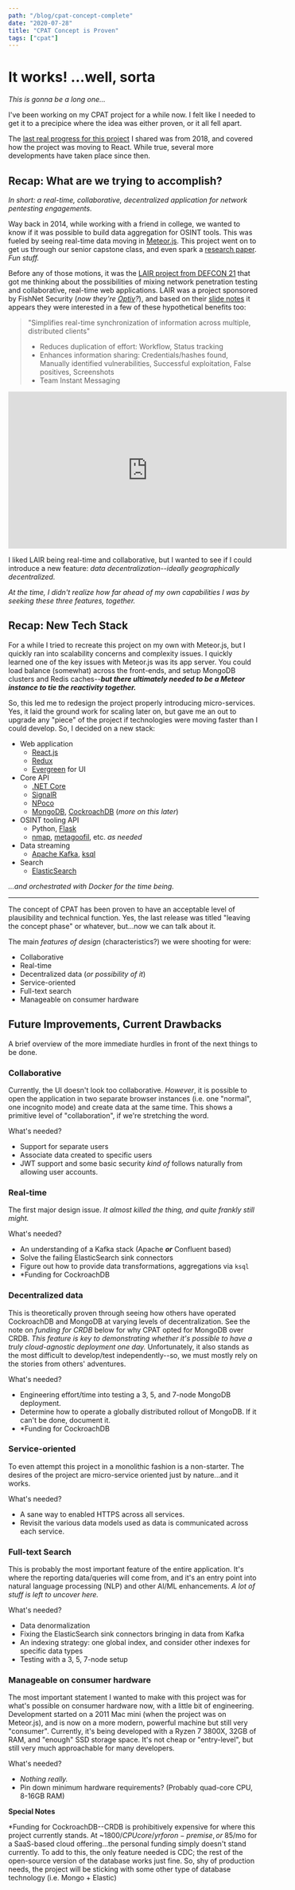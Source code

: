 ```yaml
---
path: "/blog/cpat-concept-complete"
date: "2020-07-28"
title: "CPAT Concept is Proven"
tags: ["cpat"]
---
```


# It works! ...well, sorta

_This is gonna be a long one..._

I've been working on my CPAT project for a while now. I felt like I needed to get it to a precipice where the idea was either proven, or it all fell apart.

The [last real progress for this project](https://rushinglabs.com/blog/one-step-at-a-time) I shared was from 2018, and covered how the project was moving to React. While true, several more developments have taken place since then. 

## Recap: What are we trying to accomplish?

_In short: a real-time, collaborative, decentralized application for network pentesting engagements._

Way back in 2014, while working with a friend in college, we wanted to know if it was possible to build data aggregation for OSINT tools. This was fueled by seeing real-time data moving in [Meteor.js](https://www.meteor.com/#!). This project went on to get us through our senior capstone class, and even spark a [research paper](https://ieeexplore.ieee.org/document/7119262). _Fun stuff._

Before any of those motions, it was the [LAIR project from DEFCON 21](https://www.youtube.com/watch?v=71Hix58keCU) that got me thinking about the possibilities of mixing network penetration testing and collaborative, real-time web applications. LAIR was a project sponsored by FishNet Security (_now they're [Optiv](https://www.optiv.com/#)?_), and based on their [slide notes](https://defcon.org/images/defcon-21/dc-21-presentations/Steele-Kottman/DEFCON-21-Steele-Kottman-Collaborative-Penetration-Testing-With-Lair.pdf) it appears they were interested in a few of these hypothetical benefits too:

> "Simplifies real-time synchronization of information across multiple, distributed clients"
> - Reduces duplication of effort: Workflow, Status tracking
> - Enhances information sharing: Credentials/hashes found, Manually identified vulnerabilities, Successful exploitation, False positives, Screenshots
> - Team Instant Messaging

<iframe width="560" height="315" src="https://www.youtube.com/embed/71Hix58keCU" frameborder="0" allow="accelerometer; autoplay; encrypted-media; gyroscope; picture-in-picture" allowfullscreen></iframe>

I liked LAIR being real-time and collaborative, but I wanted to see if I could introduce a new feature: _data decentralization--ideally geographically decentralized._

_At the time, I didn't realize how far ahead of my own capabilities I was by seeking these three features, together._

## Recap: New Tech Stack

For a while I tried to recreate this project on my own with Meteor.js, but I quickly ran into scalability concerns and complexity issues. I quickly learned one of the key issues with Meteor.js was its app server. You could load balance (somewhat) across the front-ends, and setup MongoDB clusters and Redis caches--_**but there ultimately needed to be a Meteor instance to tie the reactivity together.**_

So, this led me to redesign the project properly introducing micro-services. Yes, it laid the ground work for scaling later on, but gave me an out to upgrade any "piece" of the project if technologies were moving faster than I could develop. So, I decided on a new stack:

- Web application
    - [React.js](https://reactjs.org/)
    - [Redux](https://redux.js.org/)
    - [Evergreen](https://evergreen.segment.com/) for UI
- Core API
    - [.NET Core](https://docs.microsoft.com/en-us/dotnet/core/about)
    - [SignalR](https://docs.microsoft.com/en-us/aspnet/core/signalr/introduction?view=aspnetcore-3.1)
    - [NPoco](https://github.com/schotime/NPoco)
    - [MongoDB](https://www.mongodb.com/), [CockroachDB](https://www.cockroachlabs.com/) (_more on this later_)
- OSINT tooling API
    - Python, [Flask](https://pypi.org/project/Flask/)
    - [nmap](https://nmap.org/), [metagoofil](https://tools.kali.org/information-gathering/metagoofil), etc. _as needed_
- Data streaming
    - [Apache Kafka](https://kafka.apache.org/), [ksql](https://www.confluent.io/blog/ksql-streaming-sql-for-apache-kafka/)
- Search
    - [ElasticSearch](https://www.elastic.co/)

_...and orchestrated with Docker for the time being._

<hr />

The concept of CPAT has been proven to have an acceptable level of plausibility and technical function. Yes, the last release was titled "leaving the concept phase" or whatever, but...now we can talk about it.

The main _features of design_ (characteristics?) we were shooting for were:

- Collaborative
- Real-time
- Decentralized data (_or possibility of it_)
- Service-oriented
- Full-text search
- Manageable on consumer hardware

## Future Improvements, Current Drawbacks

A brief overview of the more immediate hurdles in front of the next things to be done.

###  Collaborative

Currently, the UI doesn't look too collaborative. _However_, it is possible to open the application in two  separate browser instances (i.e. one "normal", one incognito mode) and create data at the same time. This shows a primitive level of "collaboration", if we're stretching the word.

What's needed?

- Support for separate users
- Associate data created to specific users
- JWT support and some basic security _kind of_ follows naturally from allowing user accounts.

### Real-time

The first major design issue. _It almost killed the thing, and quite frankly still might._

What's needed?

- An understanding of a Kafka stack (Apache _**or**_ Confluent based)
- Solve the failing ElasticSearch sink connectors
- Figure out how to provide data transformations, aggregations via `ksql`
- *Funding for CockroachDB

### Decentralized data

This is theoretically proven through seeing how others have operated CockroachDB and MongoDB at varying levels of decentralization. See the note on _funding for CRDB_ below for why CPAT opted for MongoDB over CRDB. _This feature is key to demonstrating whether it's possible to have a truly cloud-agnostic deployment one day._ Unfortunately, it also stands as the most difficult to develop/test independently--so, we must mostly rely on the stories from others' adventures.

What's needed?

- Engineering effort/time into testing a 3, 5, and 7-node MongoDB deployment.
- Determine how to operate a globally distributed rollout of MongoDB. If it can't be done, document it.
- *Funding for CockroachDB

### Service-oriented

To even attempt this project in a monolithic fashion is a non-starter. The desires of the project are micro-service oriented just by nature...and  it works.

What's needed?

- A sane way to enabled HTTPS across all services.
- Revisit the various data models used as data is communicated across each service.

### Full-text Search

This is probably the most important feature of the entire application. It's where the reporting data/queries will come from, and it's an entry point into natural language processing (NLP) and other AI/ML enhancements. _A lot of stuff is left to uncover here._

What's needed?

- Data denormalization
- Fixing the ElasticSearch sink connectors bringing in data from Kafka
- An indexing strategy: one global index, and consider other indexes for specific data types
- Testing with a 3, 5, 7-node setup

### Manageable on consumer hardware

The most important statement I wanted to make with this project was for what's possible on consumer hardware now, with a little bit of engineering. Development started on a 2011 Mac mini (when the project was on Meteor.js), and is now on a more modern, powerful machine but still very "consumer". Currently, it's being developed with a Ryzen 7 3800X, 32GB of RAM, and "enough" SSD storage space. It's not cheap or "entry-level", but still very much approachable for many developers. 

What's needed?

- _Nothing really._
- Pin down minimum hardware requirements? (Probably quad-core CPU, 8-16GB RAM)


**Special Notes**

*Funding for CockroachDB--CRDB is prohibitively expensive for where this project currently stands. At ~$1800/CPU core/yr for on-premise, or ~$85/mo for a SaaS-based cloud offering...the personal funding simply doesn't stand currently. To add to this, the only feature needed is CDC; the rest of the open-source version of the database works just fine. So, shy of production needs, the project will be sticking with some other type of database technology (i.e. Mongo + Elastic)